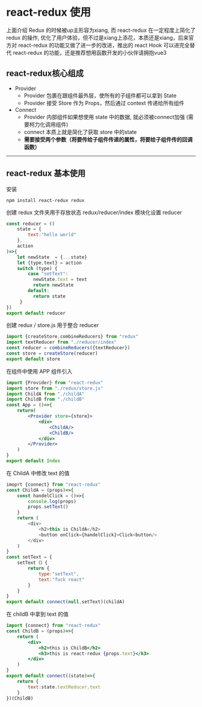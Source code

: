 # react-redux 使用

上面介绍 Redux 的时候被up主形容为xiang, 而 react-redux 在一定程度上简化了 redux 的操作, 优化了用户体验，但不过是xiang上添花，本质还是xiang，后来官方对 react-redux 的功能又做了进一步的改进，推出的 react Hook 可以进完全替代 react-redux 的功能，还是推荐想用函数开发的小伙伴请拥抱vue3

## react-redux核心组成

- Provider
  - Provider 包裹在跟组件最外层，使所有的子组件都可以拿到 State
  - Provider 接受 Store 作为 Props，然后通过 context 传递给所有组件
- Connect
  - Provider 内部组件如果想使用 state 中的数据, 就必须被connect加强 (需要柯力化调用组件)
  - connect 本质上就是简化了获取 store 中的state
  - **需要接受两个参数（将要传给子组件传递的属性，将要给子组件传的回调函数）**

---

## react-redux 基本使用

安装

```shell
npm install react-redux redux 
```

创建 redux 文件夹用于存放状态 redux/reducer/index 模块化设置 reducer

```javascript
const reducer = ((
	state = {
        text:"hello world"
    },
    action
)=>{
	let newState  = {...state}
    let {type,text} = action
    switch (type) {
      	case "setText":
          newState.text = text
          return newState
        default:
          return state
     }    
})
export default reducer
```

创建 redux / store.js 用于整合 reducer

```javascript
import {createStore,combineReducers} from "redux"
import textReducer from "./reducer/index"
const reducer = combineReducers({textReducer})
const store = createStore(reducer)
export default store
```

在组件中使用 APP 组件引入

```jsx
import {Provider} from "react-redux"
import store from "./redux/store.js"
import ChildA from "./childA"
import ChildB from "./childB"
const App = ()=>{
    return(
    	<Provider store={store}>
            <div>
            	<ChildA/>
                <ChildB/>
            </div>
        </Provider>
    )
}
export default Index
```

在 ChildA 中修改 text 的值

```javascript
imoprt {connect} from "react-redux"
const ChildA = (props)=>{
    const handelClick = ()=>{
        console.log(props)
        props.setText()
    }
    return (
    	<div>
        	<h2>this is ChildA</h2>
        	<button onClick={handelClick}>Click<button/>
        </div>
    )
}
const setText = {
    setText（）{
    	return {
    		type:"setText",
    		text:"fuck react"
		}
	}
}
export default connect(null,setText)(childA)
```

在 childB 中拿到 text 的值

```jsx
import {connect} from "react-redux"
const ChildB = (props)=>{
    return (
    	<div>
        	<h2>this is ChildB</h2>
            <h3>this is react-redux {props.text}</h3>
        </div>
    )
}
export default connect((state)=>{
    return {
        text:state.textReducer.text
    }
})(ChildB)
```

